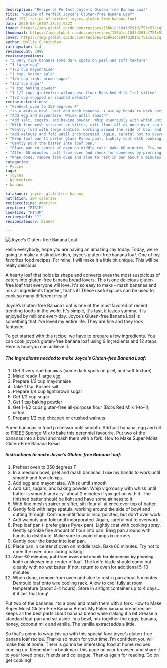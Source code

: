 ```yaml
---
description: "Recipe of Perfect Joyce’s Gluten-free Banana Loaf"
title: "Recipe of Perfect Joyce’s Gluten-free Banana Loaf"
slug: 1571-recipe-of-perfect-joyces-gluten-free-banana-loaf
date: 2020-08-16T07:38:54.932Z
image: https://img-global.cpcdn.com/recipes/158b1cc104fd291d/751x532cq70/joyces-gluten-free-banana-loaf-recipe-main-photo.jpg
thumbnail: https://img-global.cpcdn.com/recipes/158b1cc104fd291d/751x532cq70/joyces-gluten-free-banana-loaf-recipe-main-photo.jpg
cover: https://img-global.cpcdn.com/recipes/158b1cc104fd291d/751x532cq70/joyces-gluten-free-banana-loaf-recipe-main-photo.jpg
author: Mollie Cunningham
ratingvalue: 4.4
reviewcount: 2999
recipeingredient:
- "3 very ripe bananas some dark spots on peel and soft texture"
- "1 large egg"
- "1/2 cup mayonnaise"
- "1 tsp. Kosher salt"
- "1/4 cup light brown sugar"
- "1/2 cup sugar"
- "1 tsp baking powder"
- "1-1/2 cups glutenfree allpurpose flour Bobs Red Milk 1to1 sifted"
- "1/2 cup chopped or crushed walnuts"
recipeinstructions:
- "Preheat oven to 350 degrees F"
- "In a medium bowl, peel and mash bananas. I use my hands to work until smooth and few clumps."
- "Add egg and mayonnaise. Whisk until smooth"
- "Add salt, sugars, and baking powder. Whip vigorously with whisk until batter is smooth and airy- about 2 minutes if you get on with it. The finished batter should be light and have some airiness to it."
- "With fine mesh strainer or sifter, sift flour all at once over top of batter."
- "Gently fold with large spatula, working around the side of bowl and cutting through. Continue until flour is incorporated, but don’t over work."
- "Add walnuts and fold until incorporated. Again, careful not to overwork."
- "Prep loaf pan (I prefer glass Pyrex pan). Lightly coat with cooking spray. Gently sprinkle fine amount of flour into pan. Bang pan around with hands to distribute. Make sure to avoid clumps in corners."
- "Gently pour the batter into loaf pan."
- "Place pan in center of oven on middle rack. Bake 60 minutes. Try not to open the oven door during baking!"
- "After 60 minutes, pull from oven and check for doneness by piercing knife or skewer into center of loaf. The knife blade should come out cleanly with no wet batter. If not, return to oven for additional 5-10 minutes."
- "When done, remove from oven and aloe to rest in pan about 5 minutes. Demould loaf onto wire cooling rack. Allow to cool fully at room temperature (about 3-4 hours). Store in airtight container up to 4 days... if it last that long!"
categories:
- Recipe
tags:
- joyces
- glutenfree
- banana

katakunci: joyces glutenfree banana 
nutrition: 204 calories
recipecuisine: American
preptime: "PT31M"
cooktime: "PT43M"
recipeyield: "1"
recipecategory: Dinner

---
```



![Joyce’s Gluten-free Banana Loaf](https://img-global.cpcdn.com/recipes/158b1cc104fd291d/751x532cq70/joyces-gluten-free-banana-loaf-recipe-main-photo.jpg)

Hello everybody, hope you are having an amazing day today. Today, we're going to make a distinctive dish, joyce’s gluten-free banana loaf. One of my favorites food recipes. For mine, I will make it a little bit unique. This will be really delicious.

A hearty loaf that holds its shape and converts even the most suspicious of eaters into gluten-free banana bread lovers. This is one delicious gluten-free loaf that everyone will love. It&#39;s so easy to make - mash bananas and mix all ingredients together, that&#39;s it! These useful spices can be used to cook so many different meals!

Joyce’s Gluten-free Banana Loaf is one of the most favored of recent trending foods in the world. It's simple, it's fast, it tastes yummy. It is enjoyed by millions every day. Joyce’s Gluten-free Banana Loaf is something that I've loved my entire life. They are fine and they look fantastic.


To get started with this recipe, we have to prepare a few ingredients. You can cook joyce’s gluten-free banana loaf using 9 ingredients and 12 steps. Here is how you can achieve it.

<!--inarticleads1-->

##### The ingredients needed to make Joyce’s Gluten-free Banana Loaf:

1. Get 3 very ripe bananas (some dark spots on peel, and soft texture)
1. Make ready 1 large egg
1. Prepare 1/2 cup mayonnaise
1. Take 1 tsp. Kosher salt
1. Prepare 1/4 cup light brown sugar
1. Get 1/2 cup sugar
1. Get 1 tsp baking powder
1. Get 1-1/2 cups gluten-free all-purpose flour (Bobs Red Milk 1-to-1), sifted
1. Prepare 1/2 cup chopped or crushed walnuts


Puree bananas in food processor until smooth. Add just banana, egg and oil to FREEE Sponge Mix to bake this perennial favourite. Put two of the bananas into a bowl and mash them with a fork. How to Make Super Moist Gluten-Free Banana Bread. 

<!--inarticleads2-->

##### Instructions to make Joyce’s Gluten-free Banana Loaf:

1. Preheat oven to 350 degrees F
1. In a medium bowl, peel and mash bananas. I use my hands to work until smooth and few clumps.
1. Add egg and mayonnaise. Whisk until smooth
1. Add salt, sugars, and baking powder. Whip vigorously with whisk until batter is smooth and airy- about 2 minutes if you get on with it. The finished batter should be light and have some airiness to it.
1. With fine mesh strainer or sifter, sift flour all at once over top of batter.
1. Gently fold with large spatula, working around the side of bowl and cutting through. Continue until flour is incorporated, but don’t over work.
1. Add walnuts and fold until incorporated. Again, careful not to overwork.
1. Prep loaf pan (I prefer glass Pyrex pan). Lightly coat with cooking spray. Gently sprinkle fine amount of flour into pan. Bang pan around with hands to distribute. Make sure to avoid clumps in corners.
1. Gently pour the batter into loaf pan.
1. Place pan in center of oven on middle rack. Bake 60 minutes. Try not to open the oven door during baking!
1. After 60 minutes, pull from oven and check for doneness by piercing knife or skewer into center of loaf. The knife blade should come out cleanly with no wet batter. If not, return to oven for additional 5-10 minutes.
1. When done, remove from oven and aloe to rest in pan about 5 minutes. Demould loaf onto wire cooling rack. Allow to cool fully at room temperature (about 3-4 hours). Store in airtight container up to 4 days... if it last that long!


Put two of the bananas into a bowl and mash them with a fork. How to Make Super Moist Gluten-Free Banana Bread. My Paleo banana bread recipe keeps all the best parts about banana bread while making it a bit Grease a standard loaf pan and set aside. In a bowl, mix together the eggs, banana, honey, coconut milk and vanilla. The vanilla extract adds a little. 

So that's going to wrap this up with this special food joyce’s gluten-free banana loaf recipe. Thanks so much for your time. I'm confident you will make this at home. There is gonna be interesting food at home recipes coming up. Remember to bookmark this page on your browser, and share it to your loved ones, friends and colleague. Thanks again for reading. Go on get cooking!
